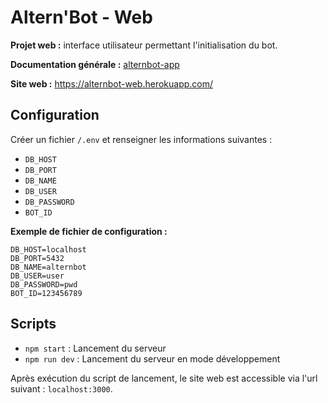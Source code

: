 # Altern'Bot - Web

**Projet web :** interface utilisateur permettant l'initialisation du bot.

**Documentation générale :** [alternbot-app](https://github.com/B4va/alternbot-app)

**Site web :** https://alternbot-web.herokuapp.com/

## Configuration

Créer un fichier `/.env` et renseigner les informations suivantes :

- `DB_HOST`
- `DB_PORT`
- `DB_NAME`
- `DB_USER`
- `DB_PASSWORD`
- `BOT_ID`

**Exemple de fichier de configuration :**

```
DB_HOST=localhost
DB_PORT=5432
DB_NAME=alternbot
DB_USER=user
DB_PASSWORD=pwd
BOT_ID=123456789
```

## Scripts

- `npm start` : Lancement du serveur
- `npm run dev` : Lancement du serveur en mode développement

Après exécution du script de lancement, le site web est accessible via l'url suivant : `localhost:3000`.
